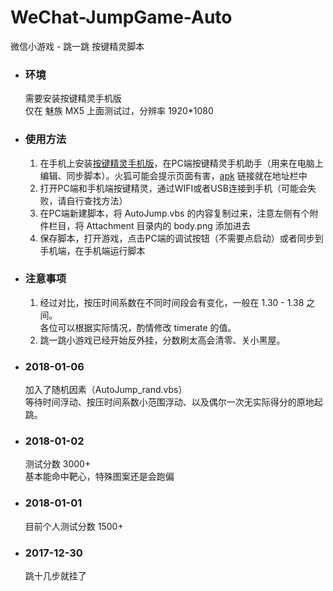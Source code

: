 # WeChat-JumpGame-Auto  
微信小游戏 - 跳一跳 按键精灵脚本  

* ### 环境  
  需要安装按键精灵手机版  
  仅在 魅族 MX5 上面测试过，分辨率 1920*1080  

* ### 使用方法  
  1. 在手机上安装[按键精灵手机版](http://www.mobileanjian.com/)，在PC端按键精灵手机助手（用来在电脑上编辑、同步脚本）。火狐可能会提示页面有害，[apk](http://m.anjian.com/download/MobileAnjian3.2.9.apk) 链接就在地址栏中  
  2. 打开PC端和手机端按键精灵，通过WIFI或者USB连接到手机（可能会失败，请自行查找方法）  
  3. 在PC端新建脚本，将 AutoJump.vbs 的内容复制过来，注意左侧有个附件栏目，将 Attachment 目录内的 body.png 添加进去  
  4. 保存脚本，打开游戏，点击PC端的调试按钮（不需要点启动）或者同步到手机端，在手机端运行脚本  

* ### 注意事项  
  1. 经过对比，按压时间系数在不同时间段会有变化，一般在 1.30 - 1.38 之间。  
     各位可以根据实际情况，酌情修改 timerate 的值。  
  2. 跳一跳小游戏已经开始反外挂，分数刷太高会清零、关小黑屋。  

* ### 2018-01-06  
  加入了随机因素（AutoJump_rand.vbs）  
  等待时间浮动、按压时间系数小范围浮动、以及偶尔一次无实际得分的原地起跳。  
  
* ### 2018-01-02  
  测试分数 3000+  
  基本能命中靶心，特殊图案还是会跑偏  

* ### 2018-01-01  
  目前个人测试分数 1500+  

* ### 2017-12-30  
  跳十几步就挂了   

